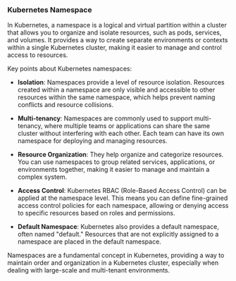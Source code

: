 ### Kubernetes Namespace

In Kubernetes, a namespace is a logical and virtual partition within a cluster that allows you to organize and isolate resources, such as pods, services, and volumes. It provides a way to create separate environments or contexts within a single Kubernetes cluster, making it easier to manage and control access to resources.

Key points about Kubernetes namespaces:

- **Isolation**: Namespaces provide a level of resource isolation. Resources created within a namespace are only visible and accessible to other resources within the same namespace, which helps prevent naming conflicts and resource collisions.

- **Multi-tenancy**: Namespaces are commonly used to support multi-tenancy, where multiple teams or applications can share the same cluster without interfering with each other. Each team can have its own namespace for deploying and managing resources.

- **Resource Organization**: They help organize and categorize resources. You can use namespaces to group related services, applications, or environments together, making it easier to manage and maintain a complex system.

- **Access Control**: Kubernetes RBAC (Role-Based Access Control) can be applied at the namespace level. This means you can define fine-grained access control policies for each namespace, allowing or denying access to specific resources based on roles and permissions.

- **Default Namespace**: Kubernetes also provides a default namespace, often named "default." Resources that are not explicitly assigned to a namespace are placed in the default namespace.

Namespaces are a fundamental concept in Kubernetes, providing a way to maintain order and organization in a Kubernetes cluster, especially when dealing with large-scale and multi-tenant environments.
